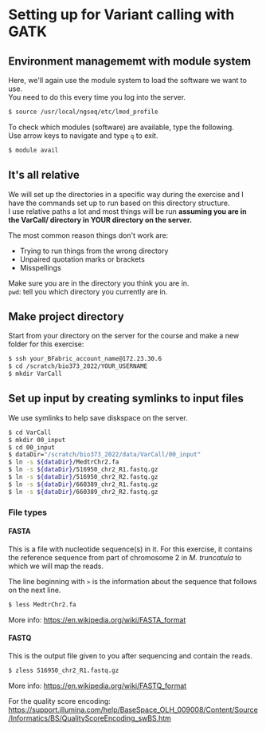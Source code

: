 # Setting up for Variant calling with GATK

## Environment managememt with module system

Here, we'll again use the module system to load the software we want to use.  
You need to do this every time you log into the server.

```bash
$ source /usr/local/ngseq/etc/lmod_profile
```

To check which modules (software) are available, type the following.  
Use arrow keys to navigate and type `q` to exit.

```bash
$ module avail
```

## It's all relative

We will set up the directories in a specific way during the exercise and I have the commands set up to run based on this directory structure.  
I use relative paths a lot and most things will be run **assuming you are in the VarCall/ directory in YOUR directory on the server.**

The most common reason things don't work are:

- Trying to run things from the wrong directory
- Unpaired quotation marks or brackets
- Misspellings

Make sure you are in the directory you think you are in.  
`pwd`: tell you which directory you currently are in.

## Make project directory

Start from your directory on the server for the course and make a new folder for this exercise:

```bash
$ ssh your_BFabric_account_name@172.23.30.6
$ cd /scratch/bio373_2022/YOUR_USERNAME
$ mkdir VarCall
```

## Set up input by creating symlinks to input files

We use symlinks to help save diskspace on the server.

```bash
$ cd VarCall
$ mkdir 00_input
$ cd 00_input
$ dataDir="/scratch/bio373_2022/data/VarCall/00_input"
$ ln -s ${dataDir}/MedtrChr2.fa
$ ln -s ${dataDir}/516950_chr2_R1.fastq.gz
$ ln -s ${dataDir}/516950_chr2_R2.fastq.gz
$ ln -s ${dataDir}/660389_chr2_R1.fastq.gz
$ ln -s ${dataDir}/660389_chr2_R2.fastq.gz
```

### File types

#### FASTA

This is a file with nucleotide sequence(s) in it. For this exercise, it contains the reference sequence from part of chromosome 2 in _M. truncatula_ to which we will map the reads.

The line beginning with `>` is the information about the sequence that follows on the next line.

```bash
$ less MedtrChr2.fa
```

More info: <https://en.wikipedia.org/wiki/FASTA_format>

#### FASTQ

This is the output file given to you after sequencing and contain the reads.

```bash
$ zless 516950_chr2_R1.fastq.gz
```

More info: <https://en.wikipedia.org/wiki/FASTQ_format>

For the quality score encoding: <https://support.illumina.com/help/BaseSpace_OLH_009008/Content/Source/Informatics/BS/QualityScoreEncoding_swBS.htm>
